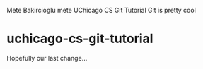 Mete Bakircioglu mete
UChicago CS Git Tutorial
Git is pretty cool
# uchicago-cs-git-tutorial
Hopefully our last change...
